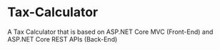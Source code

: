 # Tax-Calculator
A Tax Calculator that is based on ASP.NET Core MVC (Front-End) and ASP.NET Core REST APIs (Back-End) 
